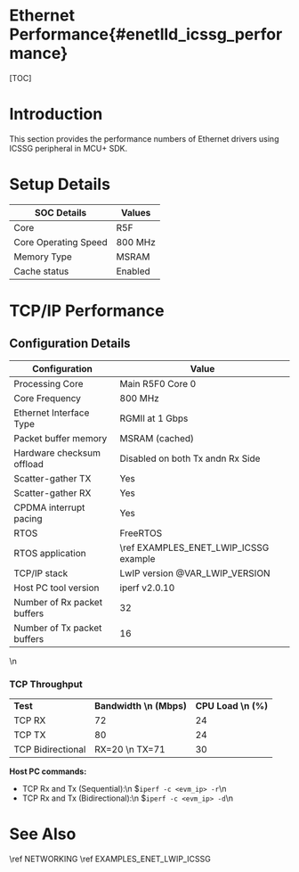 # Ethernet Performance{#enetlld_icssg_performance}
[TOC]
# Introduction
This section provides the performance numbers of Ethernet drivers using ICSSG peripheral in MCU+ SDK.

# Setup Details
SOC Details           | Values          |
----------------------|-----------------|
Core                  | R5F             |
Core Operating Speed  | 800 MHz         |
Memory Type           | MSRAM           |
Cache status          | Enabled         |

# TCP/IP Performance

## Configuration Details
Configuration          | Value                    |
--------------------------------|--------------------------|
Processing Core                 | Main R5F0 Core 0         |
Core Frequency                  | 800 MHz                  |
Ethernet Interface Type         | RGMII at 1 Gbps           |
Packet buffer memory      | MSRAM (cached)                      |
Hardware checksum offload | Disabled on both Tx andn Rx Side |
Scatter-gather TX         | Yes                      |
Scatter-gather RX         | Yes                      |
CPDMA interrupt pacing    | Yes                      |
RTOS                            | FreeRTOS                 |
RTOS application                | \ref EXAMPLES_ENET_LWIP_ICSSG example   |
TCP/IP stack                    | LwIP version @VAR_LWIP_VERSION               |
Host PC tool version            | iperf v2.0.10            |
Number of Rx packet buffers     | 32                       |
Number of Tx packet buffers     | 16                       |
\n
### TCP Throughput
<table>
    <tr>
        <td style="text-align: left;"><b>Test</b></td>
        <td style="text-align: center;"><b>Bandwidth \n (Mbps)</b></td>
        <td style="text-align: center;"><b>CPU Load \n (%) </b></td>
    </tr>
    <tr>
        <td>TCP RX</td><td>72</td><td>24</td>
    </tr>
    <tr>
        <td>TCP TX</td><td>80</td><td>24</td>
    </tr>
    <tr>
        <td>TCP Bidirectional</td><td>RX=20 \n TX=71</td><td>30</td>
    </tr>
</table>

<b>Host PC commands:</b>
- TCP Rx and Tx (Sequential):\n
    $```iperf -c <evm_ip> -r```\n
- TCP Rx and Tx (Bidirectional):\n
    $```iperf -c <evm_ip> -d```\n

# See Also
\ref NETWORKING
\ref EXAMPLES_ENET_LWIP_ICSSG